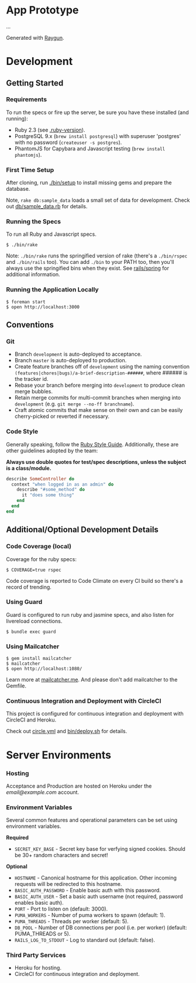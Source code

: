 # App Prototype

...

Generated with [Raygun](https://github.com/carbonfive/raygun).

# Development

## Getting Started

### Requirements

To run the specs or fire up the server, be sure you have these installed (and running):

* Ruby 2.3 (see [.ruby-version](.ruby-version)).
* PostgreSQL 9.x (```brew install postgresql```) with superuser 'postgres' with no password
  (```createuser -s postgres```).
* PhantomJS for Capybara and Javascript testing (```brew install phantomjs```).

### First Time Setup

After cloning, run [./bin/setup](bin/setup) to install missing gems and prepare the database.

Note, ```rake db:sample_data``` loads a small set of data for development. Check out
[db/sample_data.rb](db/sample_data.rb) for details.

### Running the Specs

To run all Ruby and Javascript specs.

    $ ./bin/rake

Note: ```./bin/rake``` runs the springified version of rake (there's a ```./bin/rspec``` and ```./bin/rails``` too). You
can add ```./bin``` to your PATH too, then you'll always use the springified bins when they exist. See
[rails/spring](https://github.com/rails/spring) for additional information.

### Running the Application Locally

    $ foreman start
    $ open http://localhost:3000

## Conventions

### Git

* Branch ```development``` is auto-deployed to acceptance.
* Branch ```master``` is auto-deployed to production.
* Create feature branches off of ```development``` using the naming convention
  ```(features|chores|bugs)/a-brief-description-######```, where ###### is the tracker id.
* Rebase your branch before merging into ```development``` to produce clean merge bubbles.
* Retain merge commits for multi-commit branches when merging into ```development``` (e.g.
  ```git merge --no-ff branchname```).
* Craft atomic commits that make sense on their own and can be easily cherry-picked or reverted if necessary.

### Code Style

Generally speaking, follow the [Ruby Style Guide](https://github.com/bbatsov/ruby-style-guide). Additionally, these are
other guidelines adopted by the team:

**Always use double quotes for test/spec descriptions, unless the subject is a class/module.**

```ruby
describe SomeController do
  context "when logged in as an admin" do
    describe "#some_method" do
      it "does some thing"
    end
  end
end
````

## Additional/Optional Development Details

### Code Coverage (local)

Coverage for the ruby specs:

    $ COVERAGE=true rspec

Code coverage is reported to Code Climate on every CI build so there's a record of trending.

### Using Guard

Guard is configured to run ruby and jasmine specs, and also listen for livereload connections.

    $ bundle exec guard

### Using Mailcatcher

    $ gem install mailcatcher
    $ mailcatcher
    $ open http://localhost:1080/

Learn more at [mailcatcher.me](http://mailcatcher.me/). And please don't add mailcatcher to the Gemfile.

### Continuous Integration and Deployment with CircleCI

This project is configured for continuous integration and deployment with CircleCI and Heroku.

Check out [circle.yml](circle.yml) and [bin/deploy.sh](bin/deploy.sh) for details.

# Server Environments

### Hosting

Acceptance and Production are hosted on Heroku under the _email@example.com_ account.

### Environment Variables

Several common features and operational parameters can be set using environment variables.

**Required**

* ```SECRET_KEY_BASE``` - Secret key base for verfying signed cookies. Should be 30+ random characters and secret!

**Optional**

* ```HOSTNAME``` - Canonical hostname for this application. Other incoming requests will be redirected to this hostname.
* ```BASIC_AUTH_PASSWORD``` - Enable basic auth with this password.
* ```BASIC_AUTH_USER``` - Set a basic auth username (not required, password enables basic auth).
* ```PORT``` - Port to listen on (default: 3000).
* ```PUMA_WORKERS``` - Number of puma workers to spawn (default: 1).
* ```PUMA_THREADS``` - Threads per worker (default: 5).
* ```DB_POOL``` - Number of DB connections per pool (i.e. per worker) (default: PUMA_THREADS or 5).
* ```RAILS_LOG_TO_STDOUT``` - Log to standard out (default: false).

### Third Party Services

* Heroku for hosting.
* CircleCI for continuous integration and deployment.
